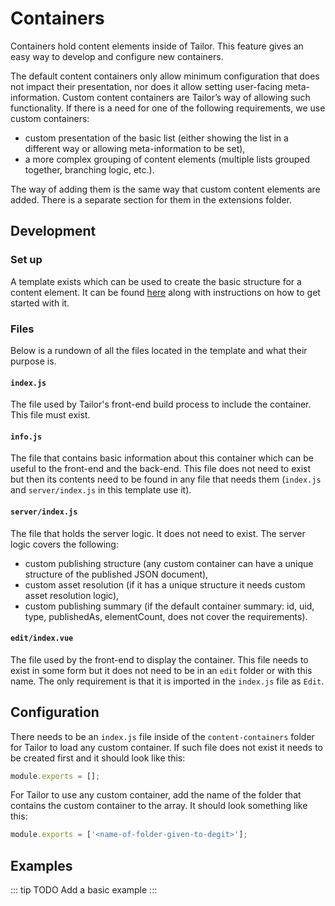 # Containers

Containers hold content elements inside of Tailor. This feature gives an easy way to develop and configure new containers.

The default content containers only allow minimum configuration that does not impact their presentation, nor does it allow setting user-facing meta-information. Custom content containers are Tailor’s way of allowing such functionality. If there is a need for one of the following requirements, we use custom containers:
* custom presentation of the basic list (either showing the list in a different way or allowing meta-information to be set),
* a more complex grouping of content elements (multiple lists grouped together, branching logic, etc.).

The way of adding them is the same way that custom content elements are added. There is a separate section for them in the extensions folder.

## Development

### Set up
A template exists which can be used to create the basic structure for a content element. It can be found [here](https://github.com/ExtensionEngine/tailor-container-template) along with instructions on how to get started with it.

### Files
Below is a rundown of all the files located in the template and what their purpose is.

#### `index.js`
The file used by Tailor's front-end build process to include the container. This file must exist.

#### `info.js`
The file that contains basic information about this container which can be useful to the front-end and the back-end. This file does not need to exist but then its contents need to be found in any file that needs them (`index.js` and `server/index.js` in this template use it).

#### `server/index.js`
The file that holds the server logic. It does not need to exist. The server logic covers the following:
* custom publishing structure (any custom container can have a unique structure of the published JSON document),
* custom asset resolution (if it has a unique structure it needs custom asset resolution logic),
* custom publishing summary (if the default container summary: id, uid, type, publishedAs, elementCount, does not cover the requirements).

#### `edit/index.vue`
The file used by the front-end to display the container. This file needs to exist in some form but it does not need to be in an `edit` folder or with this name. The only requirement is that it is imported in the `index.js` file as `Edit`.

## Configuration
There needs to be an `index.js` file inside of the `content-containers` folder for Tailor to load any custom container. If such file does not exist it needs to be created first and it should look like this:

```js
module.exports = [];
```

For Tailor to use any custom container, add the name of the folder that contains the custom container to the array. It should look something like this:

```js
module.exports = ['<name-of-folder-given-to-degit>'];
```

## Examples

::: tip TODO
Add a basic example
:::